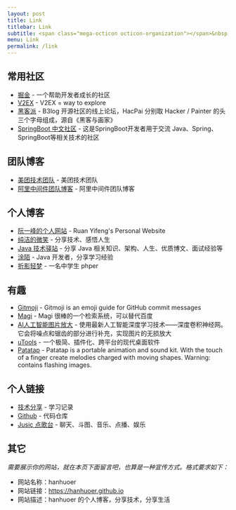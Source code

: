 ```yaml
---
layout: post
title: Link
titlebar: Link
subtitle: <span class="mega-octicon octicon-organization"></span>&nbsp;&nbsp; Resource link
menu: Link
permalink: /link
---
```


## 常用社区

- [掘金](https://juejin.im/) - 一个帮助开发者成长的社区
- [V2EX](https://v2ex.com/) - V2EX = way to explore
- [黑客派](https://hacpai.com/) - B3log 开源社区的线上论坛，HacPai 分别取 Hacker / Painter 的头三个字母组成，源自《黑客与画家》
- [SpringBoot 中文社区](https://springboot.io/) - 这是SpringBoot开发者用于交流 Java、Spring、SpringBoot等相关技术的社区

## 团队博客

- [美团技术团队](https://tech.meituan.com/) - 美团技术团队
- [阿里中间件团队博客](http://jm.taobao.org/) - 阿里中间件团队博客

## 个人博客

- [阮一峰的个人网站](http://www.ruanyifeng.com/) - Ruan Yifeng's Personal Website
- [纯洁的微笑](http://www.ityouknow.com/) - 分享技术、感悟人生
- [Java 技术驿站](http://cmsblogs.com/) - 分享 Java 相关知识、架构、人生、优质博文、面试经验等
- [涂陌](https://tycoding.cn/) - Java 开发者，分享学习经验
- [折影轻梦](https://nexmoe.com/) - 一名中学生 phper

## 有趣

- [Gitmoji](https://gitmoji.carloscuesta.me/) - Gitmoji is an emoji guide for GitHub commit messages
- [Magi](https://magi.com/) - Magi 很棒的一个检索系统，可以替代百度
- [AI人工智能图片放大](https://bigjpg.com/) - 使用最新人工智能深度学习技术——深度卷积神经网。它会将噪点和锯齿的部分进行补充，实现图片的无损放大
- [uTools](https://u.tools/) - 一个极简、插件化、跨平台的现代桌面软件
- [Patatap](https://www.patatap.com/) - Patatap is a portable animation and sound kit. With the touch of a finger create melodies charged with moving shapes. Warning: contains flashing images.

## 个人链接

- [技术分享](https://hanhuoer.github.io/) - 学习记录
- [Github](https://github.com/hanhuoer) - 代码仓库
- [Jusic 点歌台](https://music.scoder.club) - 聊天、斗图、音乐、点播、娱乐

## 其它  

*需要展示你的网站，就在本页下面留言吧，也算是一种宣传方式。格式要求如下：*

- 网站名称：hanhuoer
- 网站链接：https://hanhuoer.github.io
- 网站描述：hanhuoer 的个人博客，分享技术，分享生活
